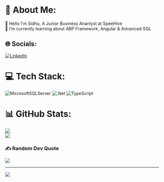 # 💫 About Me:
🔭 Hello I'm Sidhu, A Junior Business Ananlyst at SpeeHive <br>🌱 I’m currently learning about ABP Framework, Angular & Advanced SQL


## 🌐 Socials:
[![LinkedIn](https://img.shields.io/badge/LinkedIn-%230077B5.svg?logo=linkedin&logoColor=white)](https://linkedin.com/in/https://www.linkedin.com/in/sidharth-a-a98aab248/) 

# 💻 Tech Stack:
![MicrosoftSQLServer](https://img.shields.io/badge/Microsoft%20SQL%20Server-CC2927?style=for-the-badge&logo=microsoft%20sql%20server&logoColor=white) ![.Net](https://img.shields.io/badge/.NET-5C2D91?style=for-the-badge&logo=.net&logoColor=white) ![TypeScript](https://img.shields.io/badge/typescript-%23007ACC.svg?style=for-the-badge&logo=typescript&logoColor=white)
# 📊 GitHub Stats:
![](https://github-readme-stats.vercel.app/api?username=SidharthanandanA&theme=dark&hide_border=true&include_all_commits=false&count_private=false)<br/>
![](https://github-readme-streak-stats.herokuapp.com/?user=SidharthanandanA&theme=dark&hide_border=true)<br/>

### ✍️ Random Dev Quote
![](https://quotes-github-readme.vercel.app/api?type=horizontal&theme=dark)

---
[![](https://visitcount.itsvg.in/api?id=SidharthanandanA&icon=0&color=0)](https://visitcount.itsvg.in)

<!-- Proudly created with GPRM ( https://gprm.itsvg.in ) -->
